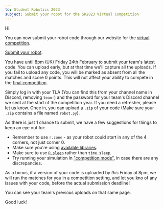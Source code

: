 ```yaml
---
to: Student Robotics 2023
subject: Submit your robot for the SR2023 Virtual Competition
---
```


Hi

You can now submit your robot code through our website for the [virtual competition](https://studentrobotics.org/events/sr2023/virtual-competition/).

[Submit your robot](https://studentrobotics.org/code-submitter/).

You have until 8pm (UK) Friday 24th February to submit your team's latest code. You can upload early, but at that time we'll capture all the uploads. If you fail to upload any code, you will be marked as absent from all the matches and score 0 points. This will not affect your ability to compete in the [final competition](https://studentrobotics.org/events/sr2023/competition/).

Simply log in with your TLA (You can find this from your channel name in Discord, removing `team-`) and the password for your team's Discord channel we sent at the start of the competition year. If you need a refresher, please let us know. Once in, you can upload a `.zip` of your code (Make sure your `.zip` contains a file named `robot.py`).

As there is just 1 chance to submit, we have a few suggestions for things to keep an eye out for:

- Remember to use `r.zone` - as your robot could start in any of the 4 corners, not just corner 0.
- Make sure you're using [available libraries](https://studentrobotics.org/docs/programming/python/libraries#simulator).
- Make sure to use [`R.sleep`](https://studentrobotics.org/docs/simulator/programming/#simulated-time) rather than `time.sleep`.
- Try running your simulation in ["competition mode"](https://github.com/srobo/competition-simulator/tree/main#competition-mode), in case there are any discrepancies.

As a bonus, if a version of your code is uploaded by _this_ Friday at 8pm, we will run the matches for you in a competition setting, and let you kno of any issues with your code, before the actual submission deadline!

You can see your team's previous uploads on that same page.

Good luck!
